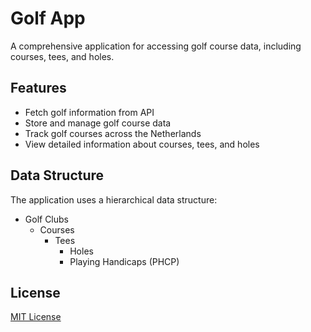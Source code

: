 # Golf App

A comprehensive application for accessing golf course data, including courses, tees, and holes.

## Features

- Fetch golf information from API
- Store and manage golf course data
- Track golf courses across the Netherlands
- View detailed information about courses, tees, and holes

## Data Structure

The application uses a hierarchical data structure:
- Golf Clubs
  - Courses
    - Tees
      - Holes
      - Playing Handicaps (PHCP)

## License

[MIT License](LICENSE)
